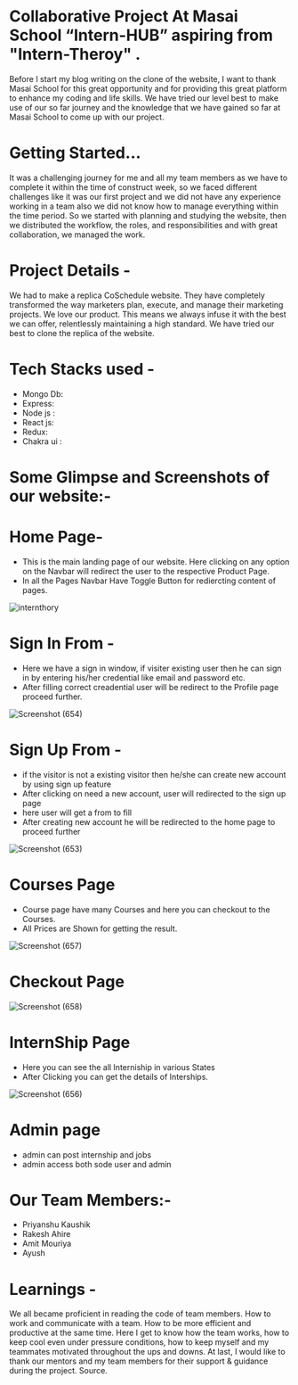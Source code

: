 
# Collaborative Project At Masai School “Intern-HUB” aspiring from "Intern-Theroy" .
Before I start my blog writing on the clone of the website, I want to thank Masai School for this great opportunity and for providing this great platform to enhance my coding and life skills. We have tried our level best to make use of our so far journey and the knowledge that we have gained so far at Masai School to come up with our  project.
# Getting Started…
It was a challenging journey for me and all my team members as we have to complete it within the time of construct week, so we faced different challenges like it was our first project and we did not have any experience working in a team also we did not know how to manage everything within the time period. So we started with planning and studying the website, then we distributed the workflow, the roles, and responsibilities and with great collaboration, we managed the work.

# Project Details -
We had to make a replica CoSchedule website. They have completely transformed the way marketers plan, execute, and manage their marketing projects. We love our product. This means we always infuse it with the best we can offer, relentlessly maintaining a high standard. We have tried our best to clone the replica of the website.

# Tech Stacks used -
- Mongo Db:
- Express:
- Node js :
- React js:
- Redux:
- Chakra ui :

# Some Glimpse and Screenshots of our website:-

# Home Page-
- This is the main landing page of our website. Here clicking on any option on the Navbar will redirect the user to the respective Product Page.
- In all the Pages Navbar Have Toggle Button for rediercting content of pages.

![internthory](https://user-images.githubusercontent.com/105913828/190435481-8460e394-9aa4-4279-b677-582f6cc19478.png)
# Sign In From -
- Here we have a sign in window, if visiter existing user then he can sign in by entering his/her credential like email and password etc.
- After filling correct creadential user will be redirect to the Profile page proceed further.

![Screenshot (654)](https://user-images.githubusercontent.com/105913828/190446960-178696bf-8aa4-4b36-a03b-b5bc829f945a.png)


# Sign Up From -
- if the visitor is not a existing visitor then he/she can create new account by using sign up feature
- After clicking on need a new account, user will redirected to the sign up page
- here user will get a from to fill
- After creating new account he will be redirected to the home page to proceed further

![Screenshot (653)](https://user-images.githubusercontent.com/105913828/190446999-adff47a9-a519-4f59-9cae-833fe3520f88.png)


# Courses Page
- Course page have many Courses and here you can checkout to the Courses.
- All Prices are Shown for getting the result. 



![Screenshot (657)](https://user-images.githubusercontent.com/105913828/190447040-5aa099ee-9c4e-4d22-bc89-5684299ed795.png)

# Checkout Page

![Screenshot (658)](https://user-images.githubusercontent.com/105913828/190447181-19a42b5b-1772-47dd-be17-94cd2d7e173c.png)

# InternShip Page
- Here you can see the all Interniship in various States 
- After Clicking you can get the details of Interships.

![Screenshot (656)](https://user-images.githubusercontent.com/105913828/190448215-42dbe0b3-0e9c-471e-a7c6-26dce2b2ed6c.png)

#  Admin page 

- admin can post internship and jobs 
- admin access both sode user and admin

# Our Team Members:-
- Priyanshu Kaushik
- Rakesh Ahire
- Amit Mouriya
- Ayush 


# Learnings -

We all became proficient in reading the code of team members. How to work and communicate with a team. How to be more efficient and productive at the same time. Here I get to know how the team works, how to keep cool even under pressure conditions, how to keep myself and my teammates motivated throughout the ups and downs. At last, I would like to thank our mentors and my team members for their support & guidance during the project. Source.


